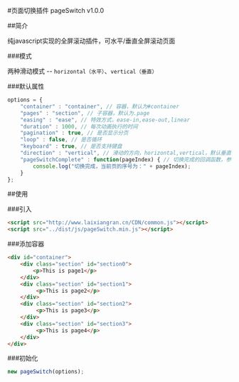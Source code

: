 #页面切换插件 pageSwitch v1.0.0

##简介

纯javascript实现的全屏滚动插件，可水平/垂直全屏滚动页面

###模式

两种滑动模式 -- `horizontal（水平）`、`vertical（垂直）`

###默认属性

```javascript
options = {
    "container" : "container", // 容器，默认为#container
    "pages" : "section", // 子容器，默认为.page
    "easing" : "ease", // 特效方式，ease-in,ease-out,linear
    "duration" : 1000, // 每次动画执行的时间
    "pagination" : true, // 是否显示分页
    "loop" : false, // 是否循环
    "keyboard" : true, // 是否支持键盘
    "direction" : "vertical", // 滑动的方向，horizontal,vertical，默认垂直切换
    "pageSwitchComplete" : function(pageIndex) { // 切换完成的回调函数，参数为当前页的序号
        console.log("切换完成，当前页的序号为：" + pageIndex);
    }
};
```

##使用

###引入

```html
<script src="http://www.laixiangran.cn/CDN/common.js"></script>
<script src="../dist/js/pageSwitch.min.js"></script>
```
    
###添加容器

```html
<div id="container">
    <div class="section" id="section0">
        <p>This is page1</p>
    </div>
    <div class="section" id="section1">
         <p>This is page2</p>
    </div>
    <div class="section" id="section2">
         <p>This is page3</p>
    </div>
    <div class="section" id="section3">
         <p>This is page4</p>
    </div>
</div>
```

###初始化

```javascript
new pageSwitch(options);
```
